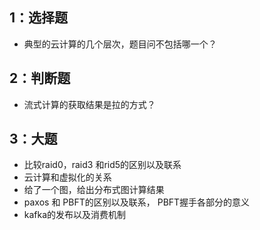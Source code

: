 ## 1：选择题

- 典型的云计算的几个层次，题目问不包括哪一个？

## 2：判断题

- 流式计算的获取结果是拉的方式？

## 3：大题

- 比较raid0，raid3 和rid5的区别以及联系
- 云计算和虚拟化的关系
- 给了一个图，给出分布式图计算结果
- paxos 和 PBFT的区别以及联系， PBFT握手各部分的意义
- kafka的发布以及消费机制
